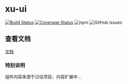 # xu-ui
[![Build Status](https://www.travis-ci.org/linwens/xue.svg?branch=master)](https://www.travis-ci.org/linwens/xue) [![Coverage Status](https://coveralls.io/repos/github/linwens/xue/badge.svg?branch=master)](https://coveralls.io/github/linwens/xue?branch=master) ![npm](https://img.shields.io/npm/dt/xue) ![GitHub issues](https://img.shields.io/github/issues/linwens/xue)

## 查看文档

[文档](http://blog.eamonn.cn/vue-cards/#/start)

### 特别说明

组件内容来源于过往项目，内容扩展中...

